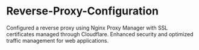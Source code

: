 # Reverse-Proxy-Configuration
Configured a reverse proxy using Nginx Proxy Manager with SSL certificates managed through Cloudflare. Enhanced security and optimized traffic management for web applications. 
